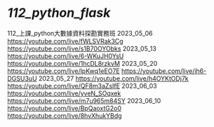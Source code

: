 # _112_python_flask_
112_上課_python大數據資料探勘實務班
2023_05_06
https://youtube.com/live/fWLSVRak3Cg
https://youtube.com/live/s1B70OYObks
2023_05_13
https://youtube.com/live/6-WKuJH0YsU
https://youtube.com/live/1hcDL8rzkvM
2023_05_20
https://youtube.com/live/lpKwq1eEO7E
https://youtube.com/live/ih6-DGSU3uU
2023_05_27
https://youtube.com/live/h4OYKtODj7k
https://youtube.com/live/QF8m3aZsIfE
2023_06_03
https://youtube.com/live/yveN_SOqxek
https://youtube.com/live/m7u965m84SY
2023_06_10
https://youtube.com/live/BpQaoxtG2o0
https://youtube.com/live/8hvXhukYBdg
